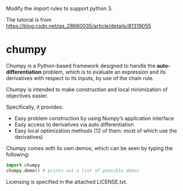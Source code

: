 Modify the import rules to support python 3.

The tutorial is from https://blog.csdn.net/qq_28660035/article/details/81319055


chumpy
======

Chumpy is a Python-based framework designed to handle the **auto-differentiation** problem,
which is to evaluate an expression and its derivatives with respect to its inputs, by use of the chain rule.

Chumpy is intended to make construction and local
minimization of objectives easier.

Specifically, it provides:

- Easy problem construction by using Numpy’s application interface
- Easy access to derivatives via auto differentiation
- Easy local optimization methods (12 of them: most of which use the derivatives)

Chumpy comes with its own demos, which can be seen by typing the following:

```python
import chumpy
chumpy.demo() # prints out a list of possible demos
```

Licensing is specified in the attached LICENSE.txt.
